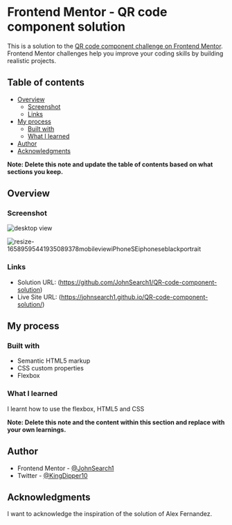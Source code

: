 # Frontend Mentor - QR code component solution

This is a solution to the [QR code component challenge on Frontend Mentor](https://www.frontendmentor.io/challenges/qr-code-component-iux_sIO_H). Frontend Mentor challenges help you improve your coding skills by building realistic projects. 

## Table of contents

- [Overview](#overview)
  - [Screenshot](#screenshot)
  - [Links](#links)
- [My process](#my-process)
  - [Built with](#built-with)
  - [What I learned](#what-i-learned)
- [Author](#author)
- [Acknowledgments](#acknowledgments)

**Note: Delete this note and update the table of contents based on what sections you keep.**

## Overview

### Screenshot
![desktop view](https://user-images.githubusercontent.com/101589592/181377390-1f0abc60-b77f-4087-a8f8-91c32ec69892.png)

![resize-16589595441935089378mobileviewiPhoneSEiphoneseblackportrait](https://user-images.githubusercontent.com/101589592/181380766-de4a25fe-9e75-4413-a9c9-9582286e150a.png)




### Links
- Solution URL: (https://github.com/JohnSearch1/QR-code-component-solution)
- Live Site URL: (https://johnsearch1.github.io/QR-code-component-solution/)

## My process

### Built with
- Semantic HTML5 markup
- CSS custom properties
- Flexbox


### What I learned
I learnt how to use the flexbox, HTML5 and CSS

**Note: Delete this note and the content within this section and replace with your own learnings.**


## Author
- Frontend Mentor - [@JohnSearch1](https://www.frontendmentor.io/profile/JohnSearch1)
- Twitter - [@KingDipper10](https://www.twitter.com/KingDipper10)


## Acknowledgments
I want to acknowledge the inspiration of the solution of Alex Fernandez.
